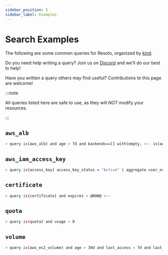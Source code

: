 ```yaml
---
sidebar_position: 5
sidebar_label: Examples
---
```


# Search Examples

The following are some common queries for Resoto, organized by [kind](../graph/node.md#kind).

Do you need help writing a query? Join us on [Discord](https://discord.gg/someengineering) and we'll do our best to help!

Have you written a query others may find useful? Contributions to this page are welcome!

:::note

All queries listed here are safe to use, as they will _NOT_ modify your resources.

:::

## `aws_alb`

```bash title="Orphaned Load Balancers that have no active backend"
> query is(aws_alb) and age > 7d and backends==[] with(empty, <-- is(aws_alb_target_group) and target_type = instance and age > 7d with(empty, <-- is(aws_ec2_instance) and instance_status != terminated)) <-[0:1]- is(aws_alb_target_group) or is(aws_alb)
```

## `aws_iam_access_key`

```bash title="Ensure there is only one active access key available for any single IAM user"
> query is(access_key) access_key_status = "Active" | aggregate user_name as user : sum(1) as number_of_keys
```

## `certificate`

```bash title="Find expired ssl certificates currently in use"
> query is(certificate) and expires < @NOW@ <--
```

## `quota`

```bash title="Find current quota consumption to prevent service interruptions"
> query is(quota) and usage > 0
```

## `volume`

```bash title="Find unused AWS volumes older than 30 days with no IO in the past 7 days"
> query is(aws_ec2_volume) and age > 30d and last_access > 7d and last_update > 7d and volume_status = available
```
